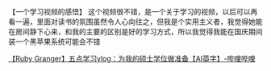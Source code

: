 【一个学习视频的感悟】
这个视频很不错，是一个关于学习的视频，以后可以再看一遍，里面对读书的氛围虽然令人心向往之，但我是个实用主义者，我觉得她能在房间静下心来，和我的主要的区别是好的学习方式，所以我觉得我能在国庆期间装一个黑苹果系统可能会不错

[【Ruby Granger】五点学习vlog：为我的硕士学位做准备【AI英字】-哔哩哔哩](https://www.bilibili.com/video/BV1ou411F7Pr/?buvid=YB4A05B0DF38D409466D8CCC09AA227C61B7&is_story_h5=false&mid=S8hzNzVyLbjO8Up8D%2F5Vuw%3D%3D&p=1&plat_id=116&share_from=ugc&share_medium=iphone&share_plat=ios&share_session_id=573BD109-D6EB-45BD-BA0C-DC697F905BF4&share_source=COPY&share_tag=s_i&timestamp=1696427983&unique_k=KIH4AVa&up_id=721093)
